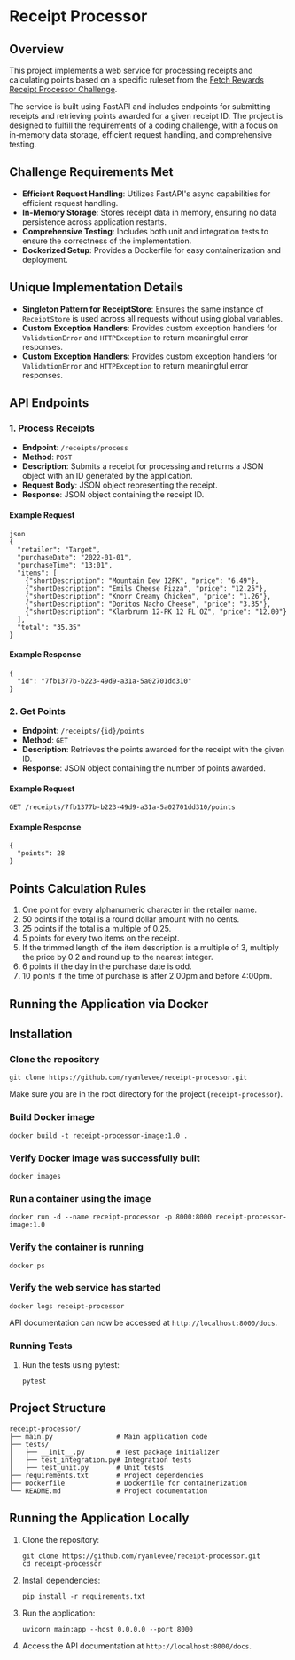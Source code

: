 Receipt Processor
=================

Overview
--------

This project implements a web service for processing receipts and calculating points based on a specific ruleset from the [Fetch Rewards Receipt Processor Challenge](https://github.com/fetch-rewards/receipt-processor-challenge).

The service is built using FastAPI and includes endpoints for submitting receipts and retrieving points awarded for a given receipt ID. The project is designed to fulfill the requirements of a coding challenge, with a focus on in-memory data storage, efficient request handling, and comprehensive testing.

## Challenge Requirements Met

- **Efficient Request Handling**: Utilizes FastAPI's async capabilities for efficient request handling.
- **In-Memory Storage**: Stores receipt data in memory, ensuring no data persistence across application restarts.
- **Comprehensive Testing**: Includes both unit and integration tests to ensure the correctness of the implementation.
- **Dockerized Setup**: Provides a Dockerfile for easy containerization and deployment.

## Unique Implementation Details

- **Singleton Pattern for ReceiptStore**: Ensures the same instance of `ReceiptStore` is used across all requests without using global variables.
- **Custom Exception Handlers**: Provides custom exception handlers for `ValidationError` and `HTTPException` to return meaningful error responses.
- **Custom Exception Handlers**: Provides custom exception handlers for `ValidationError` and `HTTPException` to return meaningful error responses.

API Endpoints
-------------

### 1.  Process Receipts

*   **Endpoint**: `/receipts/process`
*   **Method**: `POST`
*   **Description**: Submits a receipt for processing and returns a JSON object with an ID generated by the application.
*   **Request Body**: JSON object representing the receipt.
*   **Response**: JSON object containing the receipt ID.

#### Example Request

    json
    {
      "retailer": "Target",
      "purchaseDate": "2022-01-01",
      "purchaseTime": "13:01",
      "items": [
        {"shortDescription": "Mountain Dew 12PK", "price": "6.49"},
        {"shortDescription": "Emils Cheese Pizza", "price": "12.25"},
        {"shortDescription": "Knorr Creamy Chicken", "price": "1.26"},
        {"shortDescription": "Doritos Nacho Cheese", "price": "3.35"},
        {"shortDescription": "Klarbrunn 12-PK 12 FL OZ", "price": "12.00"}
      ],
      "total": "35.35"
    }

#### Example Response

    {
      "id": "7fb1377b-b223-49d9-a31a-5a02701dd310"
    }

### 2.  Get Points

*   **Endpoint**: `/receipts/{id}/points`
*   **Method**: `GET`
*   **Description**: Retrieves the points awarded for the receipt with the given ID.
*   **Response**: JSON object containing the number of points awarded.

#### Example Request

    GET /receipts/7fb1377b-b223-49d9-a31a-5a02701dd310/points

#### Example Response

    {
      "points": 28
    }

Points Calculation Rules
------------------------

1.  One point for every alphanumeric character in the retailer name.
2.  50 points if the total is a round dollar amount with no cents.
3.  25 points if the total is a multiple of 0.25.
4.  5 points for every two items on the receipt.
5.  If the trimmed length of the item description is a multiple of 3, multiply the price by 0.2 and round up to the nearest integer.
6.  6 points if the day in the purchase date is odd.
7.  10 points if the time of purchase is after 2:00pm and before 4:00pm.

Running the Application via Docker
-----------------------
Installation
------------

### Clone the repository

    git clone https://github.com/ryanlevee/receipt-processor.git
    

Make sure you are in the root directory for the project (`receipt-processor`).

### Build Docker image

    docker build -t receipt-processor-image:1.0 .
    

### Verify Docker image was successfully built

    docker images
    

### Run a container using the image

    docker run -d --name receipt-processor -p 8000:8000 receipt-processor-image:1.0
    

### Verify the container is running

    docker ps
    

### Verify the web service has started

    docker logs receipt-processor
    

API documentation can now be accessed at `http://localhost:8000/docs`.


### Running Tests

1.  Run the tests using pytest:
    
        pytest
        
    

Project Structure
-----------------

    receipt-processor/
    ├── main.py                # Main application code
    ├── tests/
    │   ├── __init__.py        # Test package initializer
    │   ├── test_integration.py# Integration tests
    │   ├── test_unit.py       # Unit tests
    ├── requirements.txt       # Project dependencies
    ├── Dockerfile             # Dockerfile for containerization
    └── README.md              # Project documentation
    

Running the Application Locally
----------------------------------------

1.  Clone the repository:
    
        git clone https://github.com/ryanlevee/receipt-processor.git
        cd receipt-processor
        
    
2.  Install dependencies:
    
        pip install -r requirements.txt
        
    
3.  Run the application:
    
        uvicorn main:app --host 0.0.0.0 --port 8000
        
    
4.  Access the API documentation at `http://localhost:8000/docs`.
    
